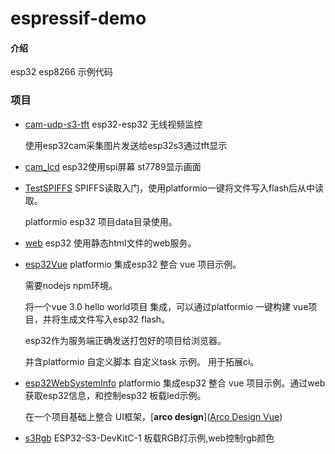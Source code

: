 # espressif-demo

#### 介绍
esp32 esp8266 示例代码



### 项目

* [cam-udp-s3-tft](./cam-udp-s3-tft)  esp32-esp32 无线视频监控

  使用esp32cam采集图片发送给esp32s3通过tft显示

* [cam_lcd](./cam_lcd)  esp32使用spi屏幕 st7789显示画面

* [TestSPIFFS](./TestSPIFFS) SPIFFS读取入门，使用platformio一键将文件写入flash后从中读取。

  platformio esp32 项目data目录使用。 

* [web](./web)  esp32 使用静态html文件的web服务。

* [esp32Vue](./esp32Vue) platformio 集成esp32 整合 vue 项目示例。

  需要nodejs npm环境。

  将一个vue 3.0 hello world项目 集成，可以通过platformio 一键构建 vue项目，并将生成文件写入esp32 flash。

  esp32作为服务端正确发送打包好的项目给浏览器。

  并含platformio 自定义脚本 自定义task 示例。 用于拓展ci。
  
* [esp32WebSystemInfo](./esp32WebSystemInfo) platformio 集成esp32 整合 vue 项目示例。通过web获取esp32信息，和控制esp32 板载led示例。

  在一个项目基础上整合 UI框架，[**arco design**]([Arco Design Vue](https://arco.design/vue/docs/start))

* [s3Rgb](./s3Rgb) ESP32-S3-DevKitC-1 板载RGB灯示例,web控制rgb颜色
